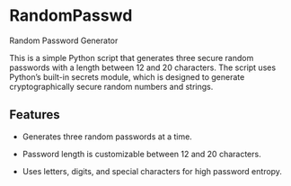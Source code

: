 # RandomPasswd
Random Password Generator

This is a simple Python script that generates three secure random passwords with a length between 12 and 20 characters. The script uses Python’s built-in secrets module, which is designed to generate cryptographically secure random numbers and strings.

## Features
+ Generates three random passwords at a time.

+ Password length is customizable between 12 and 20 characters.

+ Uses letters, digits, and special characters for high password entropy.
